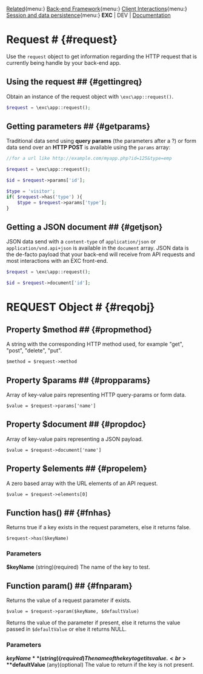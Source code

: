 [Related](){menu:}
[Back-end Framework](./bke_index.md){menu:}
[Client Interactions](./doc_server_client.md){menu:}
[Session and data persistence](./doc_session.md){menu:}
**EXC** | DEV | [Documentation](./doc_index.md)<BR>

# Request # {#request}


Use the `request` object to get information regarding the HTTP request that is currently being handle by your back-end app.

## Using the request ## {#gettingreq}

Obtain an instance of the request object with `\exc\app::request()`.
```PHP
$request = \exc\app::request();
```

## Getting parameters ## {#getparams}

Traditional data send using **query params** (the parameters after a ?) or form data send over an **HTTP POST** is available using the `params` array:

```PHP
//for a url like http://example.com/myapp.php?id=125&type=emp

$request = \exc\app::request();

$id = $request->params['id'];

$type = 'visitor';
if( $request->has('type') ){
	$type = $request->params['type'];
}

```

## Getting a JSON document ## {#getjson}

JSON data send with a `content-type` of `application/json` or `application/vnd.api+json` is available in the `document` array. JSON data is the de-facto payload that your back-end will receive from API requests and most interactions with an EXC front-end.

```PHP
$request = \exc\app::request();

$id = $request->document['id'];
```



# REQUEST Object # {#reqobj}

## Property $method ## {#propmethod}

A string with the corresponding HTTP method used, for example "get", "post", "delete", "put".

`$method = $request->method`

## Property $params ## {#propparams}

Array of key-value pairs representing HTTP query-params or form data.

`$value = $request->params['name']`

## Property $document ## {#propdoc}

Array of key-value pairs representing a JSON payload.

`$value = $request->document['name']`

## Property $elements ## {#propelem}

A zero based array with the URL elements of an API request.

`$value = $request->elements[0]`

## Function has() ## {#fnhas}

Returns true if a key exists in the request parameters, else it returns false.

`$request->has($keyName)`

### Parameters ###

**$keyName** (string)(required) The name of the key to test.

## Function param() ## {#fnparam}

Returns the value of a request parameter if exists.

`$value = $request->param($keyName, $defaultValue)`

Returns the value of the parameter if present, else it returns the value passed in `$defaultValue` or else it returns NULL.

### Parameters ###

**$keyName** (string)(required) The name of the key to get its value.<br>
**$defaultValue** (any)(optional) The value to return if the key is not present.<br>
